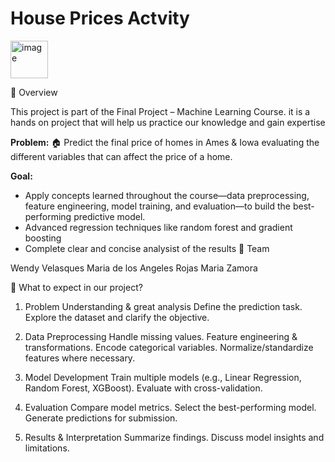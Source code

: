 # House Prices Actvity

<img width="60" height="60" alt="image" src="https://github.com/user-attachments/assets/9302fd99-3de4-4ae3-94ba-052184197821" />

📌 Overview

This project is part of the Final Project – Machine Learning Course. it is a hands on project that will help us practice our knowledge and gain expertise

**Problem:**
🏠 Predict the final price of homes in Ames & Iowa evaluating the different variables that can affect the price of a home. 

**Goal:**
- Apply concepts learned throughout the course—data preprocessing, feature engineering, model training, and evaluation—to build the best-performing predictive model.
- Advanced regression techniques like random forest and gradient boosting
- Complete clear and concise analysist of the results
👥 Team

Wendy Velasques
Maria de los Angeles Rojas 
Maria Zamora 

💼 What to expect in our project? 

1. Problem Understanding & great analysis 
  Define the prediction task.
  Explore the dataset and clarify the objective.

2. Data Preprocessing
  Handle missing values.
  Feature engineering & transformations.
  Encode categorical variables.
  Normalize/standardize features where necessary.

3. Model Development
  Train multiple models (e.g., Linear Regression, Random Forest, XGBoost).
  Evaluate with cross-validation.

4. Evaluation
  Compare model metrics.
  Select the best-performing model.
  Generate predictions for submission.

5. Results & Interpretation
  Summarize findings.
  Discuss model insights and limitations.

